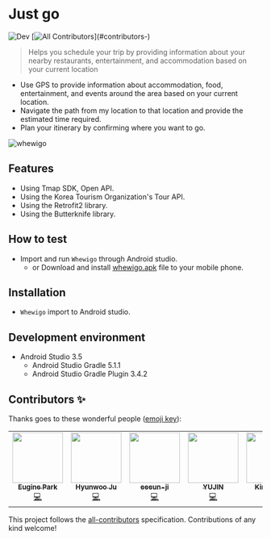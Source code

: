 # Just go
<!-- ALL-CONTRIBUTORS-BADGE:START - Do not remove or modify this section -->
![Dev][dev-image] [![All Contributors](https://img.shields.io/badge/all_contributors-6-orange.svg?)](#contributors-)
<!-- ALL-CONTRIBUTORS-BADGE:END -->
> Helps you schedule your trip by providing information about your nearby restaurants, entertainment, and accommodation based on your current location

- Use GPS to provide information about accommodation, food, entertainment, and events around the area based on your current location.
- Navigate the path from my location to that location and provide the estimated time required.
- Plan your itinerary by confirming where you want to go.

![whewigo](https://user-images.githubusercontent.com/25261274/77049535-99753000-6a0b-11ea-8dec-d6432f0f8b5c.gif)

## Features
- Using Tmap SDK, Open API.
- Using the Korea Tourism Organization's Tour API.
- Using the Retrofit2 library.
- Using the Butterknife library.

## How to test
- Import and run `Whewigo` through Android studio.
  - or Download and install [whewigo.apk](https://github.com/true-bird/Whewigo/blob/master/app/release/whewigo.apk) file to your mobile phone.

## Installation
- `Whewigo` import to Android studio.

## Development environment
- Android Studio 3.5
  - Android Studio Gradle 5.1.1
  - Android Studio Gradle Plugin 3.4.2


<!-- Markdown link & img dfn's -->
[dev-image]: https://img.shields.io/badge/Dev-Android-green

## Contributors ✨

Thanks goes to these wonderful people ([emoji key](https://allcontributors.org/docs/en/emoji-key)):

<!-- ALL-CONTRIBUTORS-LIST:START - Do not remove or modify this section -->
<!-- prettier-ignore-start -->
<!-- markdownlint-disable -->
<table>
  <tr>
    <td align="center"><a href="https://github.com/pkeugine"><img src="https://avatars0.githubusercontent.com/u/48251668?v=4" width="100px;" alt=""/><br /><sub><b>Eugine Park</b></sub></a><br /><a href="https://github.com/pkeugine/JustGo/commits?author=pkeugine" title="Code">💻</a></td>
    <td align="center"><a href="https://truebird.tech"><img src="https://avatars1.githubusercontent.com/u/25261274?v=4" width="100px;" alt=""/><br /><sub><b>Hyunwoo Ju</b></sub></a><br /><a href="https://github.com/pkeugine/JustGo/commits?author=true-bird" title="Code">💻</a></td>
    <td align="center"><a href="https://github.com/eeeun-ji"><img src="https://avatars0.githubusercontent.com/u/50447682?v=4" width="100px;" alt=""/><br /><sub><b>eeeun-ji</b></sub></a><br /><a href="https://github.com/pkeugine/JustGo/commits?author=eeeun-ji" title="Code">💻</a></td>
    <td align="center"><a href="https://github.com/leejjin"><img src="https://avatars1.githubusercontent.com/u/43690969?v=4" width="100px;" alt=""/><br /><sub><b>YUJIN</b></sub></a><br /><a href="https://github.com/pkeugine/JustGo/commits?author=leejjin" title="Code">💻</a></td>
    <td align="center"><a href="https://github.com/Kimbangg"><img src="https://avatars3.githubusercontent.com/u/49136186?v=4" width="100px;" alt=""/><br /><sub><b>Kimbangg</b></sub></a><br /><a href="https://github.com/pkeugine/JustGo/commits?author=Kimbangg" title="Code">💻</a></td>
    <td align="center"><a href="https://github.com/aloha0319"><img src="https://avatars1.githubusercontent.com/u/50447511?v=4" width="100px;" alt=""/><br /><sub><b>aloha0319</b></sub></a><br /><a href="https://github.com/pkeugine/JustGo/commits?author=aloha0319" title="Code">💻</a></td>
  </tr>
</table>

<!-- markdownlint-enable -->
<!-- prettier-ignore-end -->
<!-- ALL-CONTRIBUTORS-LIST:END -->

This project follows the [all-contributors](https://github.com/all-contributors/all-contributors) specification. Contributions of any kind welcome!